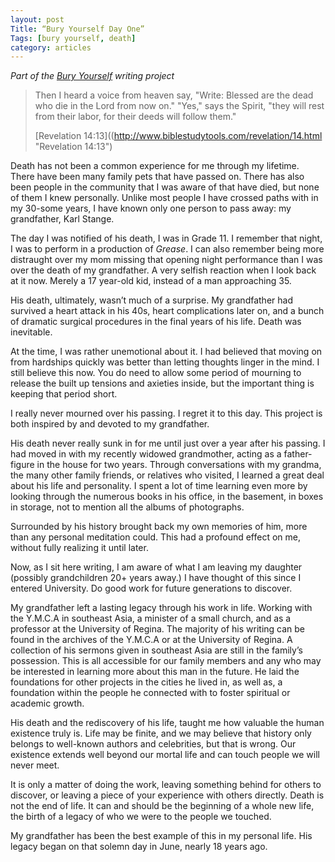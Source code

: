 ```yaml
---
layout: post
Title: “Bury Yourself Day One”
Tags: [bury yourself, death]
category: articles
---
```


*Part of the [Bury Yourself](http://www.foursides.ca/bury-yourself "Bury Yourself | Four Sides") writing project*

> Then I heard a voice from heaven say, "Write: Blessed are the dead who die in the Lord from now on." "Yes," says the Spirit, "they will rest from their labor, for their deeds will follow them."
> 
> [Revelation 14:13]((http://www.biblestudytools.com/revelation/14.html "Revelation 14:13")

Death has not been a common experience for me through my lifetime. There have been many family pets that have passed on. There has also been people in the community that I was aware of that have died, but none of them I knew personally. Unlike most people I have crossed paths with in my 30-some years, I have known only one person to pass away: my grandfather, Karl Stange. 

The day I was notified of his death, I was in Grade 11. I remember that night, I was to perform in a production of *Grease*. I can also remember being more distraught over my mom missing that opening night performance than I was over the death of my grandfather. A very selfish reaction when I look back at it now. Merely a 17 year-old kid, instead of a man approaching 35. 

His death, ultimately, wasn’t much of a surprise. My grandfather had survived a heart attack in his 40s, heart complications later on, and a bunch of dramatic surgical procedures in the final years of his life. Death was inevitable. 

At the time, I was rather unemotional about it. I had believed that moving on from hardships quickly was better than letting thoughts linger in the mind. I still believe this now. You do need to allow some period of mourning to release the built up tensions and axieties inside, but the important thing is keeping that period short.

I really never mourned over his passing. I regret it to this day. This project is both inspired by and devoted to my grandfather. 

His death never really sunk in for me until just over a year after his passing. I had moved in with my recently widowed grandmother, acting as a father-figure in the house for two years. Through conversations with my grandma, the many other family friends, or relatives who visited,  I learned a great deal about his life and personality. I spent a lot of time learning even more by looking through the numerous books in his office, in the basement, in boxes in storage, not to mention all the albums of photographs. 

Surrounded by his history brought back my own memories of him, more than any personal meditation could. This had a profound effect on me, without fully realizing it until later. 

Now, as I sit here writing, I am aware of what I am leaving my daughter (possibly grandchildren 20+ years away.) I have thought of this since I entered University. Do good work for future generations to discover.

My grandfather left a lasting legacy through his work in life. Working with the Y.M.C.A in southeast Asia, a minister of a small church, and as a professor at the University of Regina. The majority of his writing can be found in the archives of the Y.M.C.A or at the University of Regina. A collection of his sermons given in southeast Asia are still in the family’s possession. This is all accessible for our family members and any who may be interested in learning more about this man in the future. He laid the foundations for other projects in the cities he lived in, as well as, a foundation within the people he connected with to foster spiritual or academic growth.

His death and the rediscovery of his life, taught me how valuable the human existence truly is. Life may be finite, and we may believe that history only belongs to well-known authors and celebrities, but that is wrong. Our existence extends well beyond our mortal life and can touch people we will never meet. 

It is only a matter of doing the work, leaving something behind for others to discover, or leaving a piece of your experience with others directly. Death is not the end of life. It can and should be the beginning of a whole new life, the birth of a legacy of who we were to the people we touched.

My grandfather has been the best example of this in my personal life. His legacy began on that solemn day in June, nearly 18 years ago.
